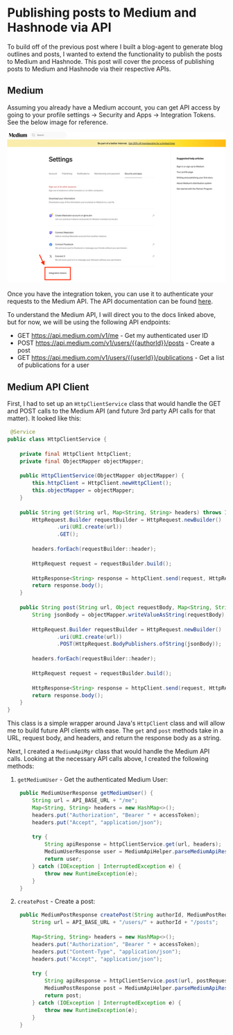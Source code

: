# Publishing posts to Medium and Hashnode via API

To build off of the previous post where I built a blog-agent to generate blog outlines and posts, I wanted to extend the functionality to publish the posts to Medium and Hashnode. This post will cover the process of publishing posts to Medium and Hashnode via their respective APIs.

## Medium

Assuming you already have a Medium account, you can get API access by going to your profile settings -> Security and Apps ->  Integration Tokens. See the below image for reference.

![Medium Integration Token](../assets/medium-settings.png)

Once you have the integration token, you can use it to authenticate your requests to the Medium API. The API documentation can be found [here](https://github.com/Medium/medium-api-docs).

To understand the Medium API, I will direct you to the docs linked above, but for now, we will be using the following API endpoints:

* GET https://api.medium.com/v1/me - Get my authenticated user ID
* POST https://api.medium.com/v1/users/{{authorId}}/posts - Create a post
* GET https://api.medium.com/v1/users/{{userId}}/publications - Get a list of publications for a user

## Medium API Client

First, I had to set up an `HttpClientService` class that would handle the GET and POST calls to the Medium API (and future 3rd party API calls for that matter). It looked like this:
```java
 @Service
public class HttpClientService {

    private final HttpClient httpClient;
    private final ObjectMapper objectMapper;

    public HttpClientService(ObjectMapper objectMapper) {
        this.httpClient = HttpClient.newHttpClient();
        this.objectMapper = objectMapper;
    }

    public String get(String url, Map<String, String> headers) throws IOException, InterruptedException {
        HttpRequest.Builder requestBuilder = HttpRequest.newBuilder()
                .uri(URI.create(url))
                .GET();

        headers.forEach(requestBuilder::header);

        HttpRequest request = requestBuilder.build();

        HttpResponse<String> response = httpClient.send(request, HttpResponse.BodyHandlers.ofString());
        return response.body();
    }

    public String post(String url, Object requestBody, Map<String, String> headers) throws IOException, InterruptedException {
        String jsonBody = objectMapper.writeValueAsString(requestBody);

        HttpRequest.Builder requestBuilder = HttpRequest.newBuilder()
                .uri(URI.create(url))
                .POST(HttpRequest.BodyPublishers.ofString(jsonBody));

        headers.forEach(requestBuilder::header);

        HttpRequest request = requestBuilder.build();

        HttpResponse<String> response = httpClient.send(request, HttpResponse.BodyHandlers.ofString());
        return response.body();
    }
}
```

This class is a simple wrapper around Java's `HttpClient` class and will allow me to build future API clients with ease. The `get` and `post` methods take in a URL, request body, and headers, and return the response body as a string.

Next, I created a `MediumApiMgr` class that would handle the Medium API calls. Looking at the necessary API calls above, I created the following methods:

1. `getMediumUser` - Get the authenticated Medium User:
```java
    public MediumUserResponse getMediumUser() {
        String url = API_BASE_URL + "/me";
        Map<String, String> headers = new HashMap<>();
        headers.put("Authorization", "Bearer " + accessToken);
        headers.put("Accept", "application/json");

        try {
            String apiResponse = httpClientService.get(url, headers);
            MediumUserResponse user = MediumApiHelper.parseMediumApiResponse(apiResponse, MediumUserResponse.class);
            return user;
        } catch (IOException | InterruptedException e) {
            throw new RuntimeException(e);
        }
    }
```
2. `createPost` - Create a post:
```java
    public MediumPostResponse createPost(String authorId, MediumPostRequest postRequest) {
        String url = API_BASE_URL + "/users/" + authorId + "/posts";

        Map<String, String> headers = new HashMap<>();
        headers.put("Authorization", "Bearer " + accessToken);
        headers.put("Content-Type", "application/json");
        headers.put("Accept", "application/json");

        try {
            String apiResponse = httpClientService.post(url, postRequest, headers);
            MediumPostResponse post = MediumApiHelper.parseMediumApiResponse(apiResponse, MediumPostResponse.class);
            return post;
        } catch (IOException | InterruptedException e) {
            throw new RuntimeException(e);
        }
    }
```




